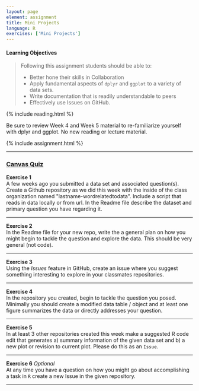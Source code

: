 ```yaml
---
layout: page
element: assignment
title: Mini Projects                
language: R
exercises: ['Mini Projects']
---
```


#### Learning Objectives

> Following this assignment students should be able to:
>
> *   Better hone their skills in Collaboration
> *   Apply fundamental aspects of `dplyr` and `ggplot` to a variety of data sets.
> *   Write documentation that is readily understandable to peers
> *   Effectively use Issues on GitHub.


{% include reading.html %}

Be sure to review Week 4 and Week 5 material to re-familiarize yourself with dplyr and ggplot. No new reading or lecture material.



{% include assignment.html %}

<!-- End of Assignments Template - Be sure to keep the include statements -->

****

### [Canvas Quiz](https://canvas.uw.edu/courses/1131545/quizzes/1045503/edit)


**Exercise 1**    
A few weeks ago you submitted a data set and associated question(s). Create a Github repository as we did this week with the inside of the class organization named "lastname-wordrelatedtodata". Include a script that reads in data locally or from url. In the Readme file describe the dataset and primary question you have regarding it.

---

**Exercise 2**    
In the Readme file for your new repo, write the a general plan on how you might begin to tackle the question and explore the data. This should be very general (not code).

---

**Exercise 3**     
Using the _Issues_ feature in GitHub, create an issue where you suggest something interesting to explore in your classmates repositories.

---

**Exercise 4**     
In the repository you created, begin to tackle the question you posed. Minimally you should create a modified data table / object and at least one figure summarizes the data or directly addresses your question.

---

**Exercise 5**      
In at least 3 other repositories created this week make a suggested R code edit that generates a) summary information of the given data set and b) a new plot or revision to current plot. Please do this as an `Issue`. 

---

**Exercise 6** _Optional_     
At any time you have a question on how you might go about accomplishing a task in `R` create a new Issue in the given repository.

---

